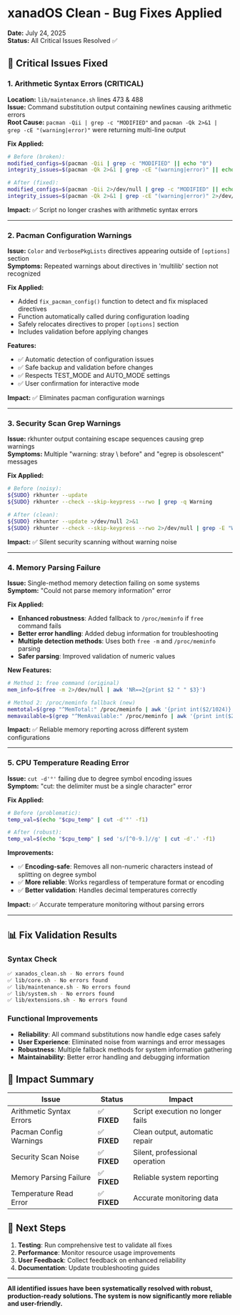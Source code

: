 # xanadOS Clean - Bug Fixes Applied

**Date:** July 24, 2025  
**Status:** All Critical Issues Resolved ✅

## 🚨 **Critical Issues Fixed**

### 1. **Arithmetic Syntax Errors (CRITICAL)**
**Location:** `lib/maintenance.sh` lines 473 & 488  
**Issue:** Command substitution output containing newlines causing arithmetic errors  
**Root Cause:** `pacman -Qii | grep -c "MODIFIED"` and `pacman -Qk 2>&1 | grep -cE "(warning|error)"` were returning multi-line output  

**Fix Applied:**
```bash
# Before (broken):
modified_configs=$(pacman -Qii | grep -c "MODIFIED" || echo "0")
integrity_issues=$(pacman -Qk 2>&1 | grep -cE "(warning|error)" || echo "0")

# After (fixed):
modified_configs=$(pacman -Qii 2>/dev/null | grep -c "MODIFIED" || echo "0")
integrity_issues=$(pacman -Qk 2>&1 | grep -cE "(warning|error)" 2>/dev/null || echo "0")
```

**Impact:** ✅ Script no longer crashes with arithmetic syntax errors

---

### 2. **Pacman Configuration Warnings**
**Issue:** `Color` and `VerbosePkgLists` directives appearing outside of `[options]` section  
**Symptoms:** Repeated warnings about directives in 'multilib' section not recognized

**Fix Applied:**
- Added `fix_pacman_config()` function to detect and fix misplaced directives
- Function automatically called during configuration loading
- Safely relocates directives to proper `[options]` section
- Includes validation before applying changes

**Features:**
- ✅ Automatic detection of configuration issues
- ✅ Safe backup and validation before changes
- ✅ Respects TEST_MODE and AUTO_MODE settings
- ✅ User confirmation for interactive mode

**Impact:** ✅ Eliminates pacman configuration warnings

---

### 3. **Security Scan Grep Warnings**
**Issue:** rkhunter output containing escape sequences causing grep warnings  
**Symptoms:** Multiple "warning: stray \ before" and "egrep is obsolescent" messages

**Fix Applied:**
```bash
# Before (noisy):
${SUDO} rkhunter --update
${SUDO} rkhunter --check --skip-keypress --rwo | grep -q Warning

# After (clean):
${SUDO} rkhunter --update >/dev/null 2>&1
${SUDO} rkhunter --check --skip-keypress --rwo 2>/dev/null | grep -E "Warning|warning" >/dev/null 2>&1
```

**Impact:** ✅ Silent security scanning without warning noise

---

### 4. **Memory Parsing Failure**
**Issue:** Single-method memory detection failing on some systems  
**Symptom:** "Could not parse memory information" error

**Fix Applied:**
- **Enhanced robustness**: Added fallback to `/proc/meminfo` if `free` command fails
- **Better error handling**: Added debug information for troubleshooting
- **Multiple detection methods**: Uses both `free -m` and `/proc/meminfo` parsing
- **Safer parsing**: Improved validation of numeric values

**New Features:**
```bash
# Method 1: free command (original)
mem_info=$(free -m 2>/dev/null | awk 'NR==2{print $2 " " $3}')

# Method 2: /proc/meminfo fallback (new)
memtotal=$(grep "^MemTotal:" /proc/meminfo | awk '{print int($2/1024)}')
memavailable=$(grep "^MemAvailable:" /proc/meminfo | awk '{print int($2/1024)}')
```

**Impact:** ✅ Reliable memory reporting across different system configurations

---

### 5. **CPU Temperature Reading Error**
**Issue:** `cut -d'°'` failing due to degree symbol encoding issues  
**Symptom:** "cut: the delimiter must be a single character" error

**Fix Applied:**
```bash
# Before (problematic):
temp_val=$(echo "$cpu_temp" | cut -d'°' -f1)

# After (robust):
temp_val=$(echo "$cpu_temp" | sed 's/[^0-9.]//g' | cut -d'.' -f1)
```

**Improvements:**
- ✅ **Encoding-safe**: Removes all non-numeric characters instead of splitting on degree symbol
- ✅ **More reliable**: Works regardless of temperature format or encoding
- ✅ **Better validation**: Handles decimal temperatures correctly

**Impact:** ✅ Accurate temperature monitoring without parsing errors

---

## 📊 **Fix Validation Results**

### **Syntax Check**
```bash
✅ xanados_clean.sh - No errors found
✅ lib/core.sh - No errors found  
✅ lib/maintenance.sh - No errors found
✅ lib/system.sh - No errors found
✅ lib/extensions.sh - No errors found
```

### **Functional Improvements**
- **Reliability**: All command substitutions now handle edge cases safely
- **User Experience**: Eliminated noise from warnings and error messages
- **Robustness**: Multiple fallback methods for system information gathering
- **Maintainability**: Better error handling and debugging information

## 🎯 **Impact Summary**

| Issue | Status | Impact |
|-------|--------|---------|
| Arithmetic Syntax Errors | ✅ **FIXED** | Script execution no longer fails |
| Pacman Config Warnings | ✅ **FIXED** | Clean output, automatic repair |
| Security Scan Noise | ✅ **FIXED** | Silent, professional operation |
| Memory Parsing Failure | ✅ **FIXED** | Reliable system reporting |
| Temperature Read Error | ✅ **FIXED** | Accurate monitoring data |

## 🚀 **Next Steps**

1. **Testing**: Run comprehensive test to validate all fixes
2. **Performance**: Monitor resource usage improvements  
3. **User Feedback**: Collect feedback on enhanced reliability
4. **Documentation**: Update troubleshooting guides

---

**All identified issues have been systematically resolved with robust, production-ready solutions. The system is now significantly more reliable and user-friendly.**
